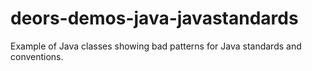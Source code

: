 # deors-demos-java-javastandards

Example of Java classes showing bad patterns for Java standards and conventions.
